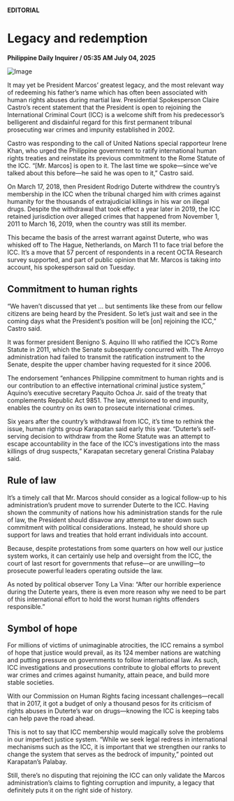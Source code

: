 **EDITORIAL**

# Legacy and redemption

****Philippine Daily Inquirer / 05:35 AM July 04, 2025****

![Image](https://raw.githubusercontent.com/github-jl14/scrapy_api/refs/heads/main/images/editorial07042025.png)

It may yet be President Marcos’ greatest legacy, and the most relevant way of redeeming his father’s name which has often been associated with human rights abuses during martial law. Presidential Spokesperson Claire Castro’s recent statement that the President is open to rejoining the International Criminal Court (ICC) is a welcome shift from his predecessor’s belligerent and disdainful regard for this first permanent tribunal prosecuting war crimes and impunity established in 2002.

Castro was responding to the call of United Nations special rapporteur Irene Khan, who urged the Philippine government to ratify international human rights treaties and reinstate its previous commitment to the Rome Statute of the ICC. “[Mr. Marcos] is open to it. The last time we spoke—since we’ve talked about this before—he said he was open to it,” Castro said.

On March 17, 2018, then President Rodrigo Duterte withdrew the country’s membership in the ICC when the tribunal charged him with crimes against humanity for the thousands of extrajudicial killings in his war on illegal drugs. Despite the withdrawal that took effect a year later in 2019, the ICC retained jurisdiction over alleged crimes that happened from November 1, 2011 to March 16, 2019, when the country was still its member.

This became the basis of the arrest warrant against Duterte, who was whisked off to The Hague, Netherlands, on March 11 to face trial before the ICC. It’s a move that 57 percent of respondents in a recent OCTA Research survey supported, and part of public opinion that Mr. Marcos is taking into account, his spokesperson said on Tuesday.

## Commitment to human rights

“We haven’t discussed that yet … but sentiments like these from our fellow citizens are being heard by the President. So let’s just wait and see in the coming days what the President’s position will be [on] rejoining the ICC,” Castro said.

It was former president Benigno S. Aquino III who ratified the ICC’s Rome Statute in 2011, which the Senate subsequently concurred with. The Arroyo administration had failed to transmit the ratification instrument to the Senate, despite the upper chamber having requested for it since 2006.

The endorsement “enhances Philippine commitment to human rights and is our contribution to an effective international criminal justice system,” Aquino’s executive secretary Paquito Ochoa Jr. said of the treaty that complements Republic Act 9851. The law, envisioned to end impunity, enables the country on its own to prosecute international crimes.

Six years after the country’s withdrawal from ICC, it’s time to rethink the issue, human rights group Karapatan said early this year. “Duterte’s self-serving decision to withdraw from the Rome Statute was an attempt to escape accountability in the face of the ICC’s investigations into the mass killings of drug suspects,” Karapatan secretary general Cristina Palabay said.

## Rule of law

It’s a timely call that Mr. Marcos should consider as a logical follow-up to his administration’s prudent move to surrender Duterte to the ICC. Having shown the community of nations how his administration stands for the rule of law, the President should disavow any attempt to water down such commitment with political considerations. Instead, he should shore up support for laws and treaties that hold errant individuals into account.

Because, despite protestations from some quarters on how well our justice system works, it can certainly use help and oversight from the ICC, the court of last resort for governments that refuse—or are unwilling—to prosecute powerful leaders operating outside the law.

As noted by political observer Tony La Vina: “After our horrible experience during the Duterte years, there is even more reason why we need to be part of this international effort to hold the worst human rights offenders responsible.”

## Symbol of hope

For millions of victims of unimaginable atrocities, the ICC remains a symbol of hope that justice would prevail, as its 124 member nations are watching and putting pressure on governments to follow international law. As such, ICC investigations and prosecutions contribute to global efforts to prevent war crimes and crimes against humanity, attain peace, and build more stable societies.

With our Commission on Human Rights facing incessant challenges—recall that in 2017, it got a budget of only a thousand pesos for its criticism of rights abuses in Duterte’s war on drugs—knowing the ICC is keeping tabs can help pave the road ahead.

This is not to say that ICC membership would magically solve the problems in our imperfect justice system. “While we seek legal redress in international mechanisms such as the ICC, it is important that we strengthen our ranks to change the system that serves as the bedrock of impunity,” pointed out Karapatan’s Palabay.

Still, there’s no disputing that rejoining the ICC can only validate the Marcos administration’s claims to fighting corruption and impunity, a legacy that definitely puts it on the right side of history.